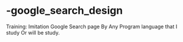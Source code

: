 # -google_search_design
Training: Imitation Google Search page By Any Program language that I study Or will be study.
